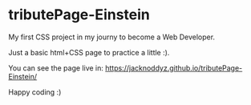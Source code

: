 # tributePage-Einstein
My first CSS project in my journy to become a Web Developer.

Just a basic html+CSS page to practice a little :).

You can see the page live in: https://jacknoddyz.github.io/tributePage-Einstein/

Happy coding :)
